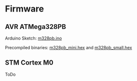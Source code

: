 # Firmware

## AVR ATMega328PB

Arduino Sketch: [m328pb.ino](m328pb.ino)

Precompiled binaries: [m328pb_mini.hex](m328pb_mini.hex) and [m328pb_small.hex](m328pb_small.hex)

## STM Cortex M0

ToDo
